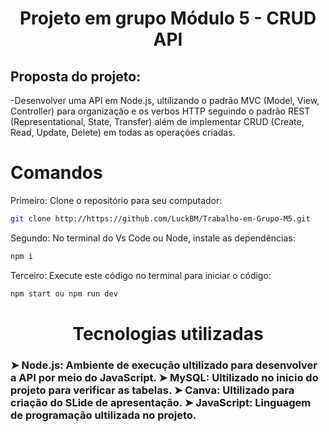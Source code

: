 
<h1 align="center"> Projeto em grupo Módulo 5 - CRUD API  </h1>


<h2> Proposta do projeto:</h2>
-Desenvolver uma API em Node.js, ultilizando o padrão MVC (Model, View,  Controller) para organização e os verbos HTTP seguindo o padrão REST (Representational, State, Transfer)  além de implementar CRUD (Create, Read, Update, Delete)  em todas as operações criadas.

<h1> Comandos </h1>

Primeiro: Clone o repositório para seu computador:

```sh
git clone http://https://github.com/LuckBM/Trabalho-em-Grupo-M5.git
```
Segundo: No terminal do Vs Code ou Node, instale as dependências:

```sh
npm i
```
Terceiro: Execute este código no terminal para iniciar o código:

```sh
npm start ou npm run dev
```

<h1 align="center">  Tecnologias utilizadas </h1>

<h3>
➤ Node.js: Ambiente de execução ultilizado para desenvolver a API por meio do JavaScript.
➤ MySQL: Ultilizado no inicio do projeto para verificar as tabelas.
➤ Canva: Ultilizado para criação do SLide de apresentação.
➤ JavaScript: Linguagem de programação ultilizada no projeto.
</h3>
